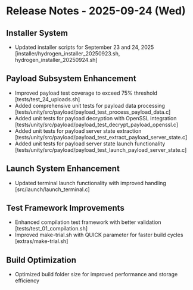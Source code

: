 # Release Notes - 2025-09-24 (Wed)

## Installer System

- Updated installer scripts for September 23 and 24, 2025 [installer/hydrogen_installer_20250923.sh, hydrogen_installer_20250924.sh]

## Payload Subsystem Enhancement

- Improved payload test coverage to exceed 75% threshold [tests/test_24_uploads.sh]
- Added comprehensive unit tests for payload data processing [tests/unity/src/payload/payload_test_process_payload_data.c]
- Added unit tests for payload decryption with OpenSSL integration [tests/unity/src/payload/payload_test_decrypt_payload_openssl.c]
- Added unit tests for payload server state extraction [tests/unity/src/payload/payload_test_extract_payload_server_state.c]
- Added unit tests for payload server state launch functionality [tests/unity/src/payload/payload_test_launch_payload_server_state.c]

## Launch System Enhancement

- Updated terminal launch functionality with improved handling [src/launch/launch_terminal.c]

## Test Framework Improvements

- Enhanced compilation test framework with better validation [tests/test_01_compilation.sh]
- Improved make-trial.sh with QUICK parameter for faster build cycles [extras/make-trial.sh]

## Build Optimization

- Optimized build folder size for improved performance and storage efficiency